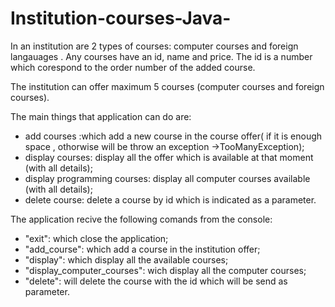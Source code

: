 # Institution-courses-Java-
<p>In an institution are 2 types of courses: computer courses and foreign langauages .
Any courses have an id, name and price. The id is a number which corespond to the order number of the added course.</p>
<p>The institution can offer maximum 5 courses (computer courses and foreign courses).</p>
<p>The main things that application can do are:
  <ul>
     <li>add courses :which add a new course in the course offer( if it is enough space , othorwise will be throw an exception  ->TooManyException);</li>
     <li>display courses: display all the offer which is available at that moment (with all details);</li>
     <li> display programming courses: display all computer courses available  (with all details);</li>
     <li>delete course: delete a course by id which is indicated as a parameter.</li>
  </ul>
</p>
<p>The application recive the following comands from the console:
  <ul>
     <li>"exit": which close the application;</li>
     <li>"add_course": which add a course in the institution offer;</li>
     <li>"display": which display all the available courses;</li>
     <li>"display_computer_courses": wich display all the computer courses;</li>
     <li>"delete": will delete the course with the id which will be send as parameter. </li>
  </ul>
</p>
<p></p>
